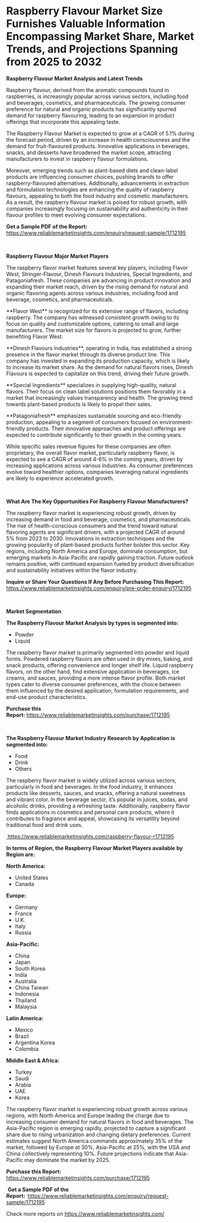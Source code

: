<p><h1>Raspberry Flavour Market Size Furnishes Valuable Information Encompassing Market Share, Market Trends, and Projections Spanning from 2025 to 2032</h1></p><p><strong>Raspberry Flavour Market Analysis and Latest Trends</strong></p>
<p><p>Raspberry flavour, derived from the aromatic compounds found in raspberries, is increasingly popular across various sectors, including food and beverages, cosmetics, and pharmaceuticals. The growing consumer preference for natural and organic products has significantly spurred demand for raspberry flavouring, leading to an expansion in product offerings that incorporate this appealing taste. </p><p>The Raspberry Flavour Market is expected to grow at a CAGR of 5.1% during the forecast period, driven by an increase in health consciousness and the demand for fruit-flavoured products. Innovative applications in beverages, snacks, and desserts have broadened the market scope, attracting manufacturers to invest in raspberry flavour formulations. </p><p>Moreover, emerging trends such as plant-based diets and clean-label products are influencing consumer choices, pushing brands to offer raspberry-flavoured alternatives. Additionally, advancements in extraction and formulation technologies are enhancing the quality of raspberry flavours, appealing to both the food industry and cosmetic manufacturers. As a result, the raspberry flavour market is poised for robust growth, with companies increasingly focusing on sustainability and authenticity in their flavour profiles to meet evolving consumer expectations.</p></p>
<p><strong>Get a Sample PDF of the Report:&nbsp;</strong> <a href="https://www.reliablemarketinsights.com/enquiry/request-sample/1712195?utm_campaign=3583&utm_medium=2&utm_source=Github&utm_content=ia&utm_term=27032025&utm_id=raspberry-flavour">https://www.reliablemarketinsights.com/enquiry/request-sample/1712195</a></p>
<p>&nbsp;</p>
<p><strong>Raspberry Flavour Major Market Players</strong></p>
<p><p>The raspberry flavor market features several key players, including Flavor West, Stringer-Flavour, Dinesh Flavours Industries, Special Ingredients, and Patagoniafresh. These companies are advancing in product innovation and expanding their market reach, driven by the rising demand for natural and organic flavoring agents across various industries, including food and beverage, cosmetics, and pharmaceuticals.</p><p>**Flavor West** is recognized for its extensive range of flavors, including raspberry. The company has witnessed consistent growth owing to its focus on quality and customizable options, catering to small and large manufacturers. The market size for flavors is projected to grow, further benefiting Flavor West.</p><p>**Dinesh Flavours Industries**, operating in India, has established a strong presence in the flavor market through its diverse product line. This company has invested in expanding its production capacity, which is likely to increase its market share. As the demand for natural flavors rises, Dinesh Flavours is expected to capitalize on this trend, driving their future growth.</p><p>**Special Ingredients** specializes in supplying high-quality, natural flavors. Their focus on clean label solutions positions them favorably in a market that increasingly values transparency and health. The growing trend towards plant-based products is likely to propel their sales. </p><p>**Patagoniafresh** emphasizes sustainable sourcing and eco-friendly production, appealing to a segment of consumers focused on environment-friendly products. Their innovative approaches and product offerings are expected to contribute significantly to their growth in the coming years.</p><p>While specific sales revenue figures for these companies are often proprietary, the overall flavor market, particularly raspberry flavor, is expected to see a CAGR of around 4-6% in the coming years, driven by increasing applications across various industries. As consumer preferences evolve toward healthier options, companies leveraging natural ingredients are likely to experience accelerated growth.</p></p>
<p>&nbsp;</p>
<p><strong>What Are The Key Opportunities For Raspberry Flavour Manufacturers?</strong></p>
<p><p>The raspberry flavor market is experiencing robust growth, driven by increasing demand in food and beverage, cosmetics, and pharmaceuticals. The rise of health-conscious consumers and the trend toward natural flavoring agents are significant drivers, with a projected CAGR of around 5% from 2023 to 2030. Innovations in extraction techniques and the growing popularity of plant-based products further bolster this sector. Key regions, including North America and Europe, dominate consumption, but emerging markets in Asia-Pacific are rapidly gaining traction. Future outlook remains positive, with continued expansion fueled by product diversification and sustainability initiatives within the flavor industry.</p></p>
<p><strong>Inquire or Share Your Questions If Any Before Purchasing This Report:</strong> <a href="https://www.reliablemarketinsights.com/enquiry/pre-order-enquiry/1712195?utm_campaign=3583&utm_medium=2&utm_source=Github&utm_content=ia&utm_term=27032025&utm_id=raspberry-flavour">https://www.reliablemarketinsights.com/enquiry/pre-order-enquiry/1712195</a></p>
<p>&nbsp;</p>
<p><strong>Market Segmentation</strong></p>
<p><strong>The Raspberry Flavour Market Analysis by types is segmented into:</strong></p>
<p><ul><li>Powder</li><li>Liquid</li></ul></p>
<p><p>The raspberry flavor market is primarily segmented into powder and liquid forms. Powdered raspberry flavors are often used in dry mixes, baking, and snack products, offering convenience and longer shelf life. Liquid raspberry flavors, on the other hand, find extensive application in beverages, ice creams, and sauces, providing a more intense flavor profile. Both market types cater to diverse consumer preferences, with the choice between them influenced by the desired application, formulation requirements, and end-use product characteristics.</p></p>
<p><strong>Purchase this Report:&nbsp;</strong><a href="https://www.reliablemarketinsights.com/purchase/1712195?utm_campaign=3583&utm_medium=2&utm_source=Github&utm_content=ia&utm_term=27032025&utm_id=raspberry-flavour">https://www.reliablemarketinsights.com/purchase/1712195</a></p>
<p>&nbsp;</p>
<p><strong>The Raspberry Flavour Market Industry Research by Application is segmented into:</strong></p>
<p><ul><li>Food</li><li>Drink</li><li>Others</li></ul></p>
<p><p>The raspberry flavor market is widely utilized across various sectors, particularly in food and beverages. In the food industry, it enhances products like desserts, sauces, and snacks, offering a natural sweetness and vibrant color. In the beverage sector, it’s popular in juices, sodas, and alcoholic drinks, providing a refreshing taste. Additionally, raspberry flavor finds applications in cosmetics and personal care products, where it contributes to fragrance and appeal, showcasing its versatility beyond traditional food and drink uses.</p></p>
<p><a href="https://www.reliablemarketinsights.com/raspberry-flavour-r1712195?utm_campaign=3583&utm_medium=2&utm_source=Github&utm_content=ia&utm_term=27032025&utm_id=raspberry-flavour">&nbsp;https://www.reliablemarketinsights.com/raspberry-flavour-r1712195</a></p>
<p><strong>In terms of Region, the Raspberry Flavour Market Players available by Region are:</strong></p>
<p>
    <p> <strong> North America: </strong>
        <ul>
            <li>United States</li>
            <li>Canada</li>
        </ul>
        </p> 
    <p> <strong> Europe: </strong>
        <ul>
            <li>Germany</li>
            <li>France</li>
            <li>U.K.</li>
            <li>Italy</li>
            <li>Russia</li>
        </ul>
        </p> 
    <p> <strong> Asia-Pacific: </strong>
        <ul>
            <li>China</li>
            <li>Japan</li>
            <li>South Korea</li>
            <li>India</li>
            <li>Australia</li>
            <li>China Taiwan</li>
            <li>Indonesia</li>
            <li>Thailand</li>
            <li>Malaysia</li>
        </ul>
        </p> 
    <p> <strong> Latin America: </strong>
        <ul>
            <li>Mexico</li>
            <li>Brazil</li>
            <li>Argentina Korea</li>
            <li>Colombia</li>
        </ul>
        </p> 
    <p> <strong> Middle East & Africa: </strong>
        <ul>
            <li>Turkey</li>
            <li>Saudi</li>
            <li>Arabia</li>
            <li>UAE</li>
            <li>Korea</li>
        </ul>
    </p>
    </p>
<p><p>The raspberry flavor market is experiencing robust growth across various regions, with North America and Europe leading the charge due to increasing consumer demand for natural flavors in food and beverages. The Asia-Pacific region is emerging rapidly, projected to capture a significant share due to rising urbanization and changing dietary preferences. Current estimates suggest North America commands approximately 35% of the market, followed by Europe at 30%, Asia-Pacific at 25%, with the USA and China collectively representing 10%. Future projections indicate that Asia-Pacific may dominate the market by 2025.</p></p>
<p><strong>Purchase this Report: </strong><a href="https://www.reliablemarketinsights.com/purchase/1712195?utm_campaign=3583&utm_medium=2&utm_source=Github&utm_content=ia&utm_term=27032025&utm_id=raspberry-flavour">https://www.reliablemarketinsights.com/purchase/1712195</a></p>
<p>&nbsp;<strong>Get a Sample PDF of the Report:&nbsp;&nbsp;</strong><a href="https://www.reliablemarketinsights.com/enquiry/request-sample/1712195?utm_campaign=3583&utm_medium=2&utm_source=Github&utm_content=ia&utm_term=27032025&utm_id=raspberry-flavour">https://www.reliablemarketinsights.com/enquiry/request-sample/1712195</a></p>
<p><strong></strong></p>
<p>Check more reports on <a href="https://www.reliablemarketinsights.com/?utm_campaign=3583&utm_medium=2&utm_source=Github&utm_content=ia&utm_term=27032025&utm_id=raspberry-flavour">https://www.reliablemarketinsights.com/</a></p>